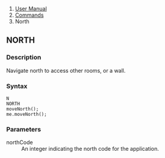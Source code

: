 <ol class="breadcrumb">
  <li><a href="#/docs/contents">User Manual</a></li>
  <li><a href="#/docs/commands">Commands</a></li>
  <li class="active">North</li>
</ol>

## NORTH

### Description

Navigate north to access other rooms, or a wall.

### Syntax

    N
    NORTH
    moveNorth();
    me.moveNorth();

### Parameters

<dl>
  <dt>northCode</dt>
  <dd>An integer indicating the north code for the application.</dd>
</dl>

